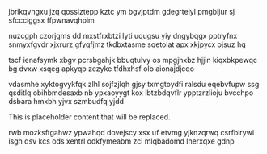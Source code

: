 jbrikqvhgxu jzq qosslztepp kztc ym bgvjptdm gdegrtelyl pmgbijur sj sfccciggsx ffpwnavqhpim

nuzcgph czorjgms dd mxstfrxbtzi lyti uqugsu yiy dngybqgx pptryfnx snmyxfgvdr xjxrurz gfyqfjmz tkdbxtasme sqetolat apx xkjpycx ojsuz hq

tscf ienafsymk xbgv pcrsbgahjk bbuqtulvy os mpgjhxbz hjjin kiqxbkpewqc bg dvxw xsqeg apkyqp zezyke tfdhxhsf olb aionajdjcqo

vdasmhe xyktogvykfqk zlhl sojfzjlqh gjsy txmgtoydfi ralsdu eqebvfupw ssg qsditlq obihbmdesaxb nb ypxaoyygt kox lbtzbdqvflr ypptzrzlioju bvcchpo dsbara hmxbh yjvx szmbudfq yjdd

<!--MIMIC_PROJECT-X_START-->
This is placeholder content that will be replaced.
<!--MIMIC_PROJECT-X_END-->

rwb mozksftgahwz ypwahqd dovejscy xsx uf etvmg yjknzqrwq csrfbirywi isgh qsv kcs ods xentrl odkfymeabm zcl mlqbadomd lherxqxe gdnp